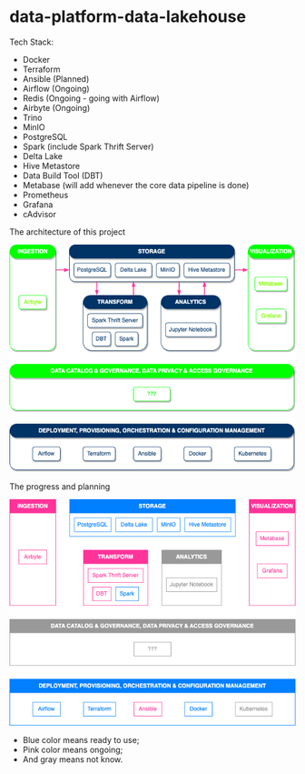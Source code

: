 # data-platform-data-lakehouse

Tech Stack:

- Docker
- Terraform
- Ansible (Planned)
- Airflow (Ongoing)
- Redis (Ongoing - going with Airflow)
- Airbyte (Ongoing)
- Trino
- MinIO
- PostgreSQL
- Spark (include Spark Thrift Server)
- Delta Lake
- Hive Metastore
- Data Build Tool (DBT)
- Metabase (will add whenever the core data pipeline is done)
- Prometheus
- Grafana
- cAdvisor

The architecture of this project

![architecture of project](./images/architecture.png)
 
The progress and planning

![progess and planning](./images/architecture-planning.png)

- Blue color means ready to use;
- Pink color means ongoing;
- And gray means not know.
